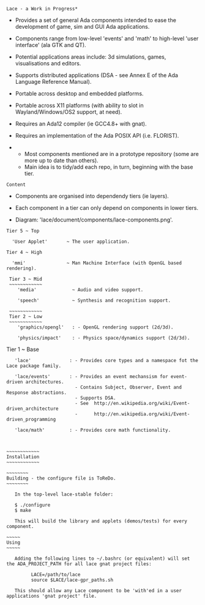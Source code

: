 ~~~~
Lace - a Work in Progress*
~~~~

   - Provides a set of general Ada components intended to ease the development of game, sim and GUI Ada applications.
   
   - Components range from low-level 'events' and 'math' to high-level 'user interface' (ala GTK and QT).
   - Potential applications areas include: 3d simulations, games, visualisations and editors.

   - Supports distributed applications (DSA - see Annex E of the Ada Language Reference Manual).

   - Portable across desktop and embedded platforms.
   - Portable across X11 platforms (with ability to slot in Wayland/Windows/OS2 support, at need).

   - Requires an Ada12 compiler (ie GCC4.8+ with gnat).
   - Requires an implementation of the Ada POSIX API (i.e. FLORIST).


* 
  - Most components mentioned are in a prototype repository (some are more up to date than others). 
  - Main idea is to tidy/add each repo, in turn, beginning with the base tier.
  


~~~~~~~
Content
~~~~~~~

   - Components are organised into dependendy tiers (ie layers).
   - Each component in a tier can only depend on components in lower tiers.

   - Diagram: 'lace/document/components/lace-components.png'.

   ~~~~~~~~~~~~
   Tier 5 ~ Top
   ~~~~~~~~~~~~
      'User Applet'       ~ The user application.

   ~~~~~~~~~~~~~
   Tier 4 ~ High
   ~~~~~~~~~~~~~
      'mmi'               ~ Man Machine Interface (with OpenGL based rendering).

  ~~~~~~~~~~~~~
   Tier 3 ~ Mid
   ~~~~~~~~~~~~
      'media'             ~ Audio and video support.
      
      'speech'            ~ Synthesis and recognition support.

   ~~~~~~~~~~~~
   Tier 2 ~ Low
   ~~~~~~~~~~~~
      'graphics/opengl'   : - OpenGL rendering support (2d/3d).
      
      'physics/impact'    : - Physics space/dynamics support (2d/3d).

   ~~~~~~~~~~~~~
   Tier 1 ~ Base
   ~~~~~~~~~~~~~
      'lace'              : - Provides core types and a namespace fot the Lace package family.
    
      'lace/events'       : - Provides an event mechansism for event-driven architectures.
                            - Contains Subject, Observer, Event and Response abstractions.
                            - Supports DSA.
                            - See  http://en.wikipedia.org/wiki/Event-driven_architecture
                            -      http://en.wikipedia.org/wiki/Event-driven_programming
    
      'lace/math'         : - Provides core math functionality.
    
    
   
~~~~~~~~~~~~
Installation
~~~~~~~~~~~~

   ~~~~~~~~
   Building - the configure file is ToReDo.
   ~~~~~~~~

      In the top-level lace-stable folder:
   
      $ ./configure
      $ make
   
      This will build the library and applets (demos/tests) for every component.
   
   ~~~~~
   Using 
   ~~~~~

      Adding the following lines to ~/.bashrc (or equivalent) will set the ADA_PROJECT_PATH for all lace gnat project files:

            LACE=/path/to/lace
            source $LACE/lace-gpr_paths.sh

      This should allow any Lace component to be 'with'ed in a user applications 'gnat project' file.
